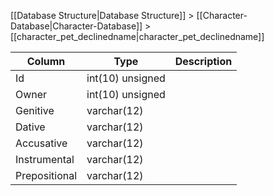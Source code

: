 [[Database Structure|Database Structure]] > [[Character-Database|Character-Database]] > [[character_pet_declinedname|character_pet_declinedname]]

Column | Type | Description
--- | --- | ---
Id | int(10) unsigned | 
Owner | int(10) unsigned | 
Genitive | varchar(12) | 
Dative | varchar(12) | 
Accusative | varchar(12) | 
Instrumental | varchar(12) | 
Prepositional | varchar(12) | 
